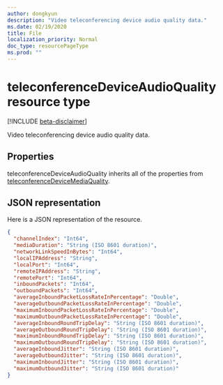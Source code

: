 ```yaml
---
author: dongkyun
description: "Video teleconferencing device audio quality data."
ms.date: 02/19/2020
title: File
localization_priority: Normal
doc_type: resourcePageType
ms.prod: ""
---
```

# teleconferenceDeviceAudioQuality resource type

[!INCLUDE [beta-disclaimer](../../includes/beta-disclaimer.md)]

Video teleconferencing device audio quality data.

## Properties

teleconferenceDeviceAudioQuality inherits all of the properties from [teleconferenceDeviceMediaQuality](teleconferenceDeviceMediaQuality.md).

## JSON representation

Here is a JSON representation of the resource.

```json
{
  "channelIndex": "Int64",
  "mediaDuration": "String (ISO 8601 duration)",
  "networkLinkSpeedInBytes": "Int64",
  "localIPAddress": "String",
  "localPort": "Int64",
  "remoteIPAddress": "String",
  "remotePort": "Int64",
  "inboundPackets": "Int64",
  "outboundPackets": "Int64",
  "averageInboundPacketLossRateInPercentage": "Double",
  "averageOutboundPacketLossRateInPercentage": "Double",
  "maximumInboundPacketLossRateInPercentage": "Double",
  "maximumOutboundPacketLossRateInPercentage": "Double",
  "averageInboundRoundTripDelay": "String (ISO 8601 duration)",
  "averageOutboundRoundTripDelay": "String (ISO 8601 duration)",
  "maximumInboundRoundTripDelay": "String (ISO 8601 duration)",
  "maximumOutboundRoundTripDelay": "String (ISO 8601 duration)",
  "averageInboundJitter": "String (ISO 8601 duration)",
  "averageOutboundJitter": "String (ISO 8601 duration)",
  "maximumInboundJitter": "String (ISO 8601 duration)",
  "maximumOutboundJitter": "String (ISO 8601 duration)"
}
```

<!--
{
  "type": "#page.annotation",
  "description": "Video teleconferencing device audio quality data.",
  "keywords": "",
  "section": "documentation",
  "tocPath": "",
  "suppressions": []
}
-->
